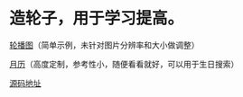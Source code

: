 <h1>造轮子，用于学习提高。</h1>
<p><a href="https://blank121.github.io/my-wheels/my-carousel/v1/demo.html">轮播图</a>（简单示例，未针对图片分辨率和大小做调整）</p>
<p><a href="https://blank121.github.io/my-wheels/my-monthly-calendar/v1/demo.html">月历</a>（高度定制，参考性小，随便看看就好，可以用于生日搜索）</p>
<p><a href="https://github.com/blank121/my-wheels">源码地址</a></p>